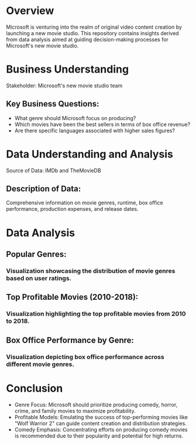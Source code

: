 # Overview
Microsoft is venturing into the realm of original video content creation by launching a new movie studio. This repository contains insights derived from data analysis aimed at guiding decision-making processes for Microsoft's new movie studio.

# Business Understanding
Stakeholder: Microsoft's new movie studio team

## Key Business Questions:
* What genre should Microsoft focus on producing?
* Which movies have been the best sellers in terms of box office revenue?
* Are there specific languages associated with higher sales figures?

# Data Understanding and Analysis
Source of Data: IMDb and TheMovieDB

## Description of Data: 
Comprehensive information on movie genres, runtime, box office performance, production expenses, and release dates.

# Data Analysis

## Popular Genres:

### Visualization showcasing the distribution of movie genres based on user ratings.

## Top Profitable Movies (2010-2018):

### Visualization highlighting the top profitable movies from 2010 to 2018.

## Box Office Performance by Genre:

### Visualization depicting box office performance across different movie genres.

# Conclusion
* Genre Focus: Microsoft should prioritize producing comedy, horror, crime, and family movies to maximize profitability.
* Profitable Models: Emulating the success of top-performing movies like "Wolf Warrior 2" can guide content creation and distribution strategies.
* Comedy Emphasis: Concentrating efforts on producing comedy movies is recommended due to their popularity and potential for high returns.

